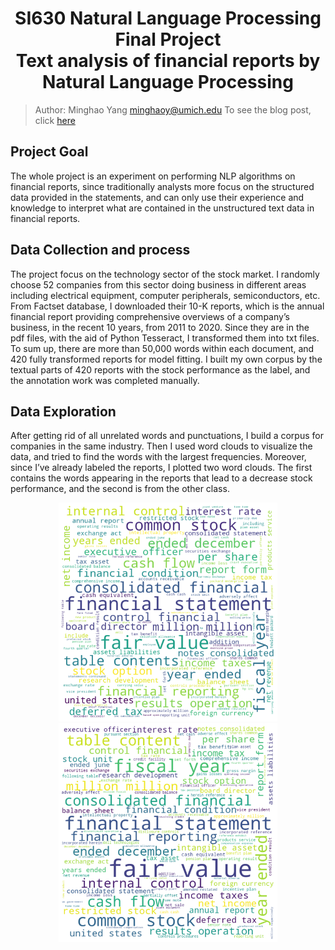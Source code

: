 # <div align='center' >SI630 Natural Language Processing Final Project </div><div align='center' > Text analysis of financial reports by Natural Language Processing </div>

> Author: Minghao Yang minghaoy@umich.edu     To see the blog post, click [here](https://minghaoy.medium.com/nlp-on-financial-reports-18805bd65fc3)

## Project Goal
The whole project is an experiment on performing NLP algorithms on financial reports, since traditionally analysts more focus on the structured data provided in the statements, and can only use their experience and knowledge to interpret what are contained in the unstructured text data in financial reports.

## Data Collection and process
The project focus on the technology sector of the stock market. I randomly choose 52 companies from this sector doing business in different areas including electrical equipment, computer peripherals, semiconductors, etc. From Factset database, I downloaded their 10-K reports, which is the annual financial report providing comprehensive overviews of a company’s business, in the recent 10 years, from 2011 to 2020. Since they are in the pdf files, with the aid of Python Tesseract, I transformed them into txt files. To sum up, there are more than 50,000 words within each document, and 420 fully transformed reports for model fitting.  I built my own corpus by the textual parts of 420 reports with the stock performance as the label, and the annotation work was completed manually.

## Data Exploration
After getting rid of all unrelated words and punctuations, I build a corpus for companies in the same industry. Then I used word clouds to visualize the data, and tried to find
the words with the largest frequencies. Moreover, since I’ve already labeled the reports, I plotted two word clouds. The first contains the words appearing in the reports that lead to a decrease stock performance, and the second is from the other class.
<p align="center">
  <img src="https://github.com/Minghaoy97/Text-analysis-of-financial-reports-by-Natural-Language-Processing/blob/main/images/wordcloud_drop.png" width="350" title="Word cloud for stocks with negative price move">
  <img src="./images/wordcloud_raise.png" width="350" alt="Word cloud for stocks with positive price move">
</p>
